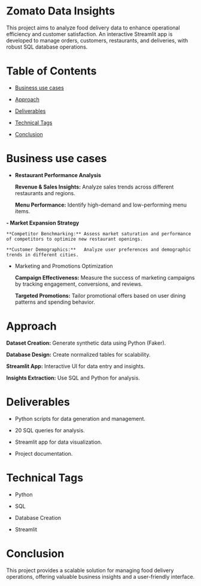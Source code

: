 # Zomato Data Insights

This project aims to analyze food delivery data to enhance operational efficiency and customer satisfaction. An interactive Streamlit app is developed to manage orders, customers, restaurants, and deliveries, with robust SQL database operations.


# Table of Contents

- [Business use cases](#Business_use_cases)

- [Approach](#Approach)
  
- [Deliverables](#Deliverables)

- [Technical Tags](#Technical_Tags)

- [Conclusion](#Conclusion)

  
# Business use cases

  - **Restaurant Performance Analysis**
    
    **Revenue & Sales Insights:** Analyze sales trends across different restaurants and regions.
    
    **Menu Performance:**         Identify high-demand and low-performing menu items.
  
  **- Market Expansion Strategy**
    
    **Competitor Benchmarking:** Assess market saturation and performance of competitors to optimize new restaurant openings.
    
    **Customer Demographics:**   Analyze user preferences and demographic trends in different cities.
  
  - Marketing and Promotions Optimization
  
    **Campaign Effectiveness:** Measure the success of marketing campaigns by tracking engagement, conversions, and reviews.
    
    **Targeted Promotions:**   Tailor promotional offers based on user dining patterns and spending behavior.
    

# Approach

  **Dataset Creation:** Generate synthetic data using Python (Faker).
  
  **Database Design:** Create normalized tables for scalability.
  
  **Streamlit App:** Interactive UI for data entry and insights.
  
  **Insights Extraction:** Use SQL and Python for analysis.
  

# Deliverables

  - Python scripts for data generation and management.
  
  - 20 SQL queries for analysis.
  
  - Streamlit app for data visualization.
  
  - Project documentation.
    

# Technical Tags

  - Python

  - SQL

  - Database Creation

  - Streamlit 


# Conclusion

  This project provides a scalable solution for managing food delivery operations, offering valuable business insights and a user-friendly interface.


